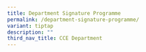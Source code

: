 ```yaml
---
title: Department Signature Programme
permalink: /department-signature-programme/
variant: tiptap
description: ""
third_nav_title: CCE Department
---
```

